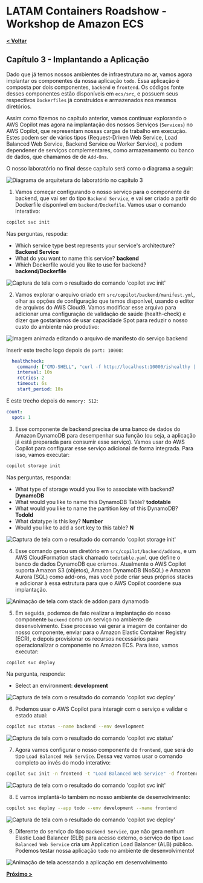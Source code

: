 # LATAM Containers Roadshow - Workshop de Amazon ECS

[**< Voltar**](./2-Build.md)

## Capítulo 3 - Implantando a Aplicação

Dado que já temos nossos ambientes de infraestrutura no ar, vamos agora implantar os componentes da nossa aplicação `todo`. Essa aplicação é composta por dois componentes, `backend` e `frontend`. Os códigos fonte desses componentes estão disponíveis em `ecs/src`, e possuem seus respectivos `Dockerfiles` já construídos e armazenados nos mesmos diretórios.

Assim como fizemos no capítulo anterior, vamos continuar explorando o AWS Copilot mas agora na implantação dos nossos Serviços (`Services`) no AWS Copilot, que representam nossas cargas de trabalho em execução. Estes podem ser de vários tipos (Request-Driven Web Service, Load Balanced Web Service, Backend Service ou Worker Service), e podem dependener de serviços complementares, como armazenamento ou banco de dados, que chamamos de de `Add-Ons`.

O nosso laboratório no final desse capítulo será como o diagrama a seguir:

![Diagrama de arquitetura do laboratório no capítulo 3](../static/3-lab_architecture.png)

1. Vamos começar configurando o nosso serviço para o componente de backend, que vai ser do tipo `Backend Service`, e vai ser criado a partir do Dockerfile disponível em `backend/Dockefile`. Vamos usar o comando interativo:

```bash
copilot svc init
```

Nas perguntas, respoda:

 - Which service type best represents your service's architecture? **Backend Service**
 - What do you want to name this service? **backend**
 - Which Dockerfile would you like to use for backend? **backend/Dockerfile**

![Captura de tela com o resultado do comando 'copilot svc init'](../static/3.1-copilot_svc_init_backend.png)

2. Vamos explorar o arquivo criado em `src/copilot/backend/manifest.yml`, olhar as opções de configuração que temos disponível, usando o editor de arquivos do AWS Cloud9. Vamos modificar esse arquivo para adicionar uma configuração de validação de saúde (health-check) e dizer que gostaríamos de usar capacidade Spot para reduzir o nosso custo do ambiente não produtivo:

![Imagem animada editando o arquivo de manifesto do serviço backend](../static/3.2-modify_backend_manifest.gif)

Inserir este trecho logo depois de `port: 10000`:

```yaml
  healthcheck:
    command: ["CMD-SHELL", "curl -f http://localhost:10000/ishealthy || exit 1"]
    interval: 10s
    retries: 2
    timeout: 6s 
    start_period: 10s
```

E este trecho depois do `memory: 512`:

```yaml
count:
  spot: 1
```

3. Esse componente de backend precisa de uma banco de dados do Amazon DynamoDB para desempenhar sua função (ou seja, a aplicação já está preparada para consumir esse serviço). Vamos usar do AWS Copilot para configurar esse serviço adicional de forma integrada. Para isso, vamos executar:

```bash
copilot storage init
```

Nas perguntas, responda:

 - What type of storage would you like to associate with backend? **DynamoDB**
 - What would you like to name this DynamoDB Table? **todotable**
 - What would you like to name the partition key of this DynamoDB? **TodoId**
 - What datatype is this key? **Number**
 - Would you like to add a sort key to this table? **N**

![Captura de tela com o resultado do comando 'copilot storage init'](../static/3.3-copilot_storage_init.png)

4. Esse comando gerou um diretório em `src/copilot/backend/addons`, e um AWS CloudFormation stack chamado `todotable.yaml` que define o banco de dados DynamoDB que criamos. Atualmente o AWS Copilot suporta Amazon S3 (objetos), Amazon DynamoDB (NoSQL) e Amazon Aurora (SQL) como add-ons, mas você pode criar seus próprios stacks e adicionar à essa estrutura para que o AWS Copilot coordene sua implantação.

![Animação de tela com stack de addon para dynamodb](../static/3.4-copilot_addon_dir.gif)

5. Em seguida, podemos de fato realizar a implantação do nosso componente `backend` como um serviço no ambiente de desenvolvimento. Esse processo vai gerar a imagem de container do nosso componente, enviar para o Amazon Elastic Container Registry (ECR), e depois provisionar os recursos necessários para operacionalizar o componente no Amazon ECS. Para isso, vamos executar:

```bash
copilot svc deploy
```

Na pergunta, responda:

 - Select an environment: **development**

![Captura de tela com o resultado do comando 'copilot svc deploy'](../static/3.5-copilot_svc_deploy_backend_dev.png)

6. Podemos usar o AWS Copilot para interagir com o serviço e validar o estado atual:

```bash
copilot svc status --name backend --env development
```

![Captura de tela com o resultado do comando 'copilot svc status'](../static/3.6-copilot_svc_status_backend_dev.png)

7. Agora vamos configurar o nosso componente de `frontend`, que será do tipo `Load Balanced Web Service`. Dessa vez vamos usar o comando completo ao invés do modo interativo:

```bash
copilot svc init -n frontend -t "Load Balanced Web Service" -d frontend/Dockerfile --port 80
```

![Captura de tela com o resultado do comando 'copilot svc init'](../static/3.7-copilot_svc_init_frontend.png)

8. E vamos implantá-lo também no nosso ambiente de desenvolvimento:

```bash
copilot svc deploy --app todo --env development --name frontend
```

![Captura de tela com o resultado do comando 'copilot svc deploy'](../static/3.8-copilot_svc_deploy_frontend_dev.png)

9. Diferente do serviço do tipo `Backend Service`, que não gera nenhum Elastic Load Balancer (ELB) para acesso externo, o serviço do tipo `Load Balanced Web Service` cria um Application Load Balancer (ALB) público. Podemos testar nossa aplicação `todo` no ambiente de desenvolvimento!

![Animação de tela acessando a aplicação em desenvolvimento](../static/3.9-frontend_demo.gif)

[**Próximo >**](./4-Observe.md)